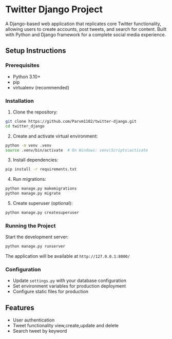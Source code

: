 # Twitter Django Project
A Django-based web application that replicates core Twitter functionality, allowing users to create accounts, post tweets, and search for content. Built with Python and Django framework for a complete social media experience.
## Setup Instructions

### Prerequisites
- Python 3.10+
- pip
- virtualenv (recommended)

### Installation

1. Clone the repository:
```bash
git clone https://github.com/Parvm1102/twitter-django.git
cd twitter_django
```

2. Create and activate virtual environment:
```bash
python -m venv .venv
source .venv/bin/activate  # On Windows: venv\Scripts\activate
```

3. Install dependencies:
```bash
pip install -r requirements.txt
```

4. Run migrations:
```bash
python manage.py makemigrations
python manage.py migrate
```

5. Create superuser (optional):
```bash
python manage.py createsuperuser
```

### Running the Project

Start the development server:
```bash
python manage.py runserver
```

The application will be available at `http://127.0.0.1:8000/`

### Configuration

- Update `settings.py` with your database configuration
- Set environment variables for production deployment
- Configure static files for production

## Features

- User authentication
- Tweet functionality view,create,update and delete
- Search tweet by keyword
